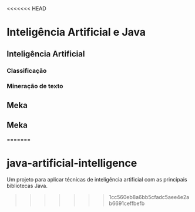 <<<<<<< HEAD
# Inteligência Artificial e Java

## Inteligência Artificial

### Classificação

### Mineração de texto

## Meka

## Meka

=======
# java-artificial-intelligence
Um projeto para aplicar técnicas de inteligência artificial com as principais bibliotecas Java.
>>>>>>> 1cc560eb8a6bb5cfadc5aee4e2ab6691ceffbefb

